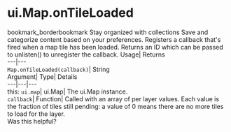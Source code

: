 
#  ui.Map.onTileLoaded
bookmark_borderbookmark Stay organized with collections  Save and categorize content based on your preferences.
Registers a callback that's fired when a map tile has been loaded. 
Returns an ID which can be passed to unlisten() to unregister the callback.
Usage| Returns  
---|---  
`Map.onTileLoaded(callback)`| String  
Argument| Type| Details  
---|---|---  
this: `ui.map`| ui.Map| The ui.Map instance.  
`callback`| Function| Called with an array of per layer values. Each value is the fraction of tiles still pending: a value of 0 means there are no more tiles to load for the layer.  
Was this helpful?
